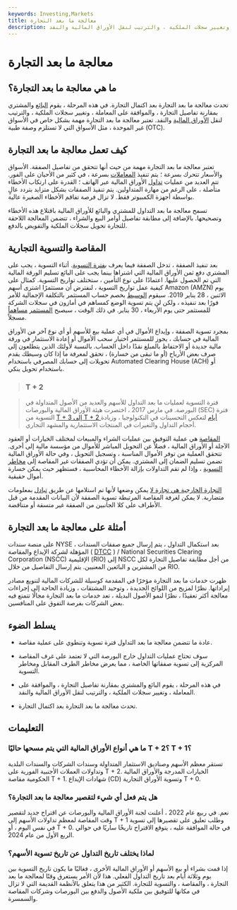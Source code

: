 ```yaml
---
keywords: Investing,Markets
title: معالجة ما بعد التجارة
description: تحدث معالجة ما بعد التجارة بعد اكتمال التجارة ؛ في هذه المرحلة ، يقوم البائع والمشتري بمقارنة تفاصيل التجارة ، والموافقة على المعاملة ، وتغيير سجلات الملكية ، والترتيب لنقل الأوراق المالية والنقد.
---
```


# معالجة ما بعد التجارة
## ما هي معالجة ما بعد التجارة؟

تحدث معالجة ما بعد التجارة بعد اكتمال التجارة. في هذه المرحلة ، يقوم [البائع](/seller) والمشتري بمقارنة تفاصيل التجارة ، والموافقة على المعاملة ، وتغيير سجلات الملكية ، والترتيب لنقل [الأوراق المالية](/security) والنقد. تعتبر معالجة ما بعد التجارة مهمة بشكل خاص في الأسواق غير الموحدة ، مثل الأسواق التي لا تستلزم وصفة طبية (OTC).

## كيف تعمل معالجة ما بعد التجارة

تعتبر معالجة ما بعد التجارة مهمة من حيث أنها تتحقق من تفاصيل الصفقة. الأسواق والأسعار تتحرك بسرعة ؛ يتم تنفيذ [المعاملات](/transaction) بسرعة ، في كثير من الأحيان على الفور. تتم العديد من عمليات [تداول](/trade) الأوراق المالية عبر الهاتف ؛ القدرة على ارتكاب الأخطاء متأصلة ، على الرغم من مهارة المتداولين. يتم تنفيذ الصفقات بشكل متزايد بتردد عالٍ بواسطة أجهزة الكمبيوتر فقط. لا تزال فرصة تفاقم الأخطاء الصغيرة عالية.

تسمح معالجة ما بعد التداول للمشتري والبائع للأوراق المالية باقتلاع هذه الأخطاء وتصحيحها. بالإضافة إلى مطابقة تفاصيل أوامر البيع والشراء ، تتضمن المعالجة اللاحقة للتجارة تحويل سجلات الملكية والتفويض بالدفع.

## المقاصة والتسوية التجارية

بعد تنفيذ الصفقة ، تدخل الصفقة فيما يعرف [بفترة التسوية](/settlement_period). أثناء التسوية ، يجب على المشتري دفع ثمن الأوراق المالية التي اشتراها بينما يجب على البائع تسليم الورقة المالية التي تم الحصول عليها. اعتمادًا على نوع التأمين ، ستختلف تواريخ التسوية. كمثال على كيفية عمل تواريخ التسوية ، لنفترض أن مستثمرًا اشترى أسهم Amazon (AMZN) يوم الاثنين ، 28 يناير 2019. سيقوم [الوسيط](/broker) بخصم حساب المستثمر بالتكلفة الإجمالية للأمر فورًا بعد تنفيذه ، ولكن لن يتم تسوية الوضع كمساهم في أمازون في سجلات الشركة للمستثمر حتى يوم الأربعاء ، 30 يناير. في ذلك الوقت ، سيصبح [المستثمر](/investor) [مساهماً](/shareholder) مسجلاً.

بمجرد تسوية الصفقة ، وإيداع الأموال في أي عملية بيع للأسهم أو أي نوع آخر من الأوراق المالية في حسابك ، يجوز للمستثمر اختيار سحب الأموال أو إعادة الاستثمار في ورقة مالية جديدة أو الاحتفاظ بالمبلغ نقدًا داخل الحساب. بالنسبة لأولئك الذين يتطلعون إلى صرف بعض الأرباح (أو ما تبقى من خسارة) ، تحقق لمعرفة ما إذا كان وسيطك يقدم تحويلات إلى حسابك المصرفي باستخدام Automated Clearing House (ACH) أو باستخدام تحويل بنكي.

> ### T + 2

> فترة التسوية لعمليات ما بعد التداول للأسهم والعديد من الأصول المتداولة في البورصة. في مارس 2017 ، اختصرت هيئة الأوراق المالية والبورصات (SEC) فترة التسوية من [T + 3 إلى T + 2 أيام](/tplus1) لتعكس التحسينات في التكنولوجيا ، وزيادة أحجام التداول والتغيرات في المنتجات الاستثمارية والمشهد التجاري.

>

[المقاصة](/clearing) هي عملية التوفيق بين عمليات الشراء والمبيعات لمختلف الخيارات أو العقود الآجلة أو الأوراق المالية ، فضلاً عن التحويل المباشر للأموال من مؤسسة مالية إلى أخرى. تتحقق العملية من توفر الأموال المناسبة ، وتسجيل التحويل ، وفي حالة الأوراق المالية تضمن تسليم الضمان إلى المشتري. يمكن أن تؤدي الصفقات غير المقاصة إلى [مخاطر التسوية](/settlementrisk) ، وإذا لم تقم التداولات بإزالة الأخطاء المحاسبية ، فستظهر حيث يمكن خسارة أموال حقيقية.

[التجارة الخارجية هي تجارة لا](/outtrade) يمكن وضعها لأنها تم استلامها عن طريق [تبادل](/exchange) بمعلومات متضاربة. لا يمكن لغرفة المقاصة المرتبطة تسوية الصفقة لأن البيانات المقدمة من قبل الأطراف على كلا الجانبين من الصفقة غير متسقة أو متناقضة.

## أمثلة على معالجة ما بعد التجارة

على منصة سندات NYSE ، بعد استكمال التداول ، يتم إرسال جميع صفقات السندات المؤهلة لشركة الإيداع والمقاصة ( [DTCC](/dtcc) ) / National Securities Clearing Corporation (NSCC) الإقليمية (RIO) إلى NSCC من أجل مطابقة تفاصيل التجارة لكل من المشترين و البائعين المعنيين. يتم إرسال التفاصيل من خلال RIO.

ظهرت خدمات ما بعد التجارة مؤخرًا في المقدمة كوسيلة للشركات المالية لتنويع مصادر إيراداتها. نظرًا لمزيج من اللوائح الجديدة ، وتوحيد المشتقات ، وزيادة الحاجة إلى إجراءات معالجة أكثر تعقيدًا ، نظرًا لنمو الأصول البديلة ، تعد خدمات ما بعد التجارة مجالًا تتمتع فيه بعض الشركات بفرصة التفوق على المنافسين.

## يسلط الضوء

- عادة ما تتضمن معالجة ما بعد التداول فترة تسوية وتنطوي على عملية مقاصة.

- سوف تحتاج عمليات التداول خارج البورصة التي لا تعتمد على غرف المقاصة المركزية إلى تسوية صفقاتها الخاصة ، مما يعرض مخاطر الطرف المقابل ومخاطر التسوية.

- في هذه المرحلة ، يقوم البائع والمشتري بمقارنة تفاصيل التجارة ، والموافقة على المعاملة ، وتغيير سجلات الملكية ، والترتيب لنقل الأوراق المالية والنقد.

- تحدث معالجة ما بعد التجارة بعد اكتمال التجارة.

## التعليمات

### ما هي أنواع الأوراق المالية التي يتم مسحها حاليًا T + 2؟ T + 1؟

تستقر معظم الأسهم وصناديق الاستثمار المتداولة وسندات الشركات والسندات البلدية وتداولات العملات الأجنبية الفورية على T + 2. الخيارات المدرجة والأوراق المالية الحكومية مقاصة T + 1. شهادات الإيداع (CD) وتسوية الأوراق التجارية T + 0.

### هل يتم فعل أي شيء لتقصير معالجة ما بعد التجارة؟

نعم. في ربيع عام 2022 ، أعلنت لجنة الأوراق المالية والبورصات عن اقتراح جديد لتقصير وقت المقاصة لمعظم تداولات الأسهم إلى T + 1 وطلب تعليق على تقصيرها إلى تسوية في نفس اليوم ، أو T + 0. في حالة الموافقة عليه ، يتوقع الاقتراح تاريخًا ساريًا في حوالي الربع الأول من عام 2024.

### لماذا يختلف تاريخ التداول عن تاريخ تسوية الأسهم؟

إذا قمت بشراء أو بيع الأسهم أو الأوراق المالية الأخرى ، فغالبًا ما يكون تاريخ التسوية بين يوم وثلاثة أيام بعد تاريخ التداول الفعلي. هذا لأن الأمر يستغرق وقتًا لمعالجة ما بعد التجارة ، والمقاصة ، والتسوية للتجارة. الكثير من هذا يتعلق بالأنظمة القديمة التي لا تزال في مكانها للتوفيق بين ملكية الأصول والدفع بين البورصات وشركات المقاصة والسمسرة.

